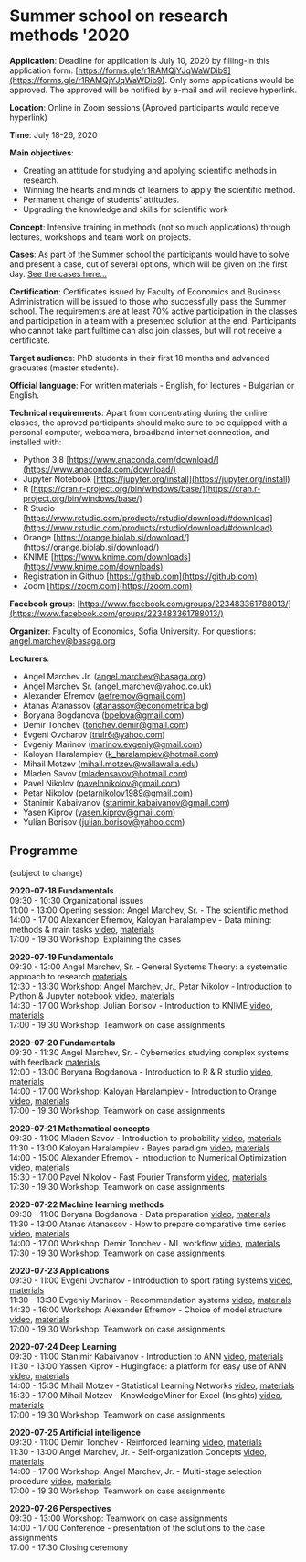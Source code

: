 # Summer school on research methods '2020

**Application**: Deadline for application is July 10, 2020 by filling-in this application form: [https://forms.gle/r1RAMQjYJqWaWDib9](https://forms.gle/r1RAMQjYJqWaWDib9). Only some applications would be approved. The approved will be notified by e-mail and will recieve hyperlink.

**Location**: Online in Zoom sessions (Aproved participants would receive hyperlink)

**Time**: July 18-26, 2020 

**Main objectives**:
* Creating an attitude for studying and applying scientific methods in research.
* Winning the hearts and minds of learners to apply the scientific method.
* Permanent change of students' attitudes.
* Upgrading the knowledge and skills for scientific work

**Concept**: Intensive training in methods (not so much applications) through lectures, workshops and team work on projects. 

**Cases**: As part of the Summer school the participants would have to solve and present a case, out of several options, which will be given on the first day. [See the cases here...](cases.md)

**Certification**: Certificates issued by Faculty of Economics and Business Administration will be issued to those who successfully pass the Summer school. The requirements are at least 70% active participation in the classes and participation in a team with a presented solution at the end. Participants who cannot take part fulltime can also join classes, but will not receive a certificate.

**Target audience**: PhD students in their first 18 months and advanced graduates (master students).  

**Official language**: For written materials - English, for lectures - Bulgarian or English.

**Technical requirements**: Apart from concentrating during the online classes, the aproved participants should make sure to be equipped with a personal computer, webcamera, broadband internet connection, and installed with:
* Python 3.8 [https://www.anaconda.com/download/](https://www.anaconda.com/download/)
* Jupyter Notebook [https://jupyter.org/install](https://jupyter.org/install)
* R [https://cran.r-project.org/bin/windows/base/](https://cran.r-project.org/bin/windows/base/)
* R Studio [https://www.rstudio.com/products/rstudio/download/#download](https://www.rstudio.com/products/rstudio/download/#download)
* Orange [https://orange.biolab.si/download/](https://orange.biolab.si/download/)
* KNIME [https://www.knime.com/downloads](https://www.knime.com/downloads)
* Registration in Github [https://github.com](https://github.com)
* Zoom [https://zoom.com](https://zoom.com)

**Facebook group**: [https://www.facebook.com/groups/223483361788013/](https://www.facebook.com/groups/223483361788013/)

**Organizer**: Faculty of Economics, Sofia University. For questions: angel.marchev@basaga.org

**Lecturers**:
* Angel Marchev Jr. (angel.marchev@basaga.org)
* Angel Marchev Sr. (angel_marchev@yahoo.co.uk)
* Alexander Efremov (aefremov@gmail.com)
* Atanas Atanassov (atanassov@econometrica.bg)
* Boryana Bogdanova (bpelova@gmail.com)
* Demir Tonchev (tonchev.demir@gmail.com)
* Evgeni Ovcharov (trulr6@yahoo.com)
* Evgeniy Marinov (marinov.evgeniy@gmail.com)
* Kaloyan Haralampiev (k_haralampiev@hotmail.com)
* Mihail Motzev (mihail.motzev@wallawalla.edu)
* Mladen Savov (mladensavov@hotmail.com)
* Pavel Nikolov (pavelnnikolov@gmail.com)
* Petar Nikolov (petarnikolov1989@gmail.com)
* Stanimir Kabaivanov (stanimir.kabaivanov@gmail.com)
* Yasen Kiprov (yasen.kiprov@gmail.com)
* Yulian Borisov (julian.borisov@yahoo.com)

## Programme
(subject to change)  

**2020-07-18 Fundamentals**  
09:30 - 10:30 Organizational issues  
11:00 - 13:00 Opening session: Angel Marchev, Sr. - The scientific method  
14:00 - 17:00 Alexander Efremov, Kaloyan Haralampiev - Data mining: methods & main tasks [video](https://www.youtube.com/playlist?list=PLX9ryRl9v7BBAc8p5MengERUKWq-rr_J7), [materials](/efremov/)  
17:00 - 19:30 Workshop: Explaining the cases    
  
**2020-07-19 Fundamentals**  
09:30 - 12:00 Angel Marchev, Sr. - General Systems Theory: a systematic approach to research [materials](/marchev/)  
12:30 - 13:30 Workshop: Angel Marchev, Jr., Petar Nikolov - Introduction to Python & Jupyter notebook [video](https://www.youtube.com/playlist?list=PLX9ryRl9v7BBAc8p5MengERUKWq-rr_J7), [materials](/marchev-jr/)  
14:30 - 17:00 Workshop: Julian Borisov - Introduction to KNIME [video](https://www.youtube.com/playlist?list=PLX9ryRl9v7BBAc8p5MengERUKWq-rr_J7), [materials](/borisov/)  
17:00 - 19:30 Workshop: Teamwork on case assignments  

**2020-07-20 Fundamentals**  
09:30 - 11:30 Angel Marchev, Sr. - Cybernetics studying complex systems with feedback [materials](/marchev/)  
12:00 - 13:00 Boryana Bogdanova - Introduction to R & R studio [video](https://www.youtube.com/playlist?list=PLX9ryRl9v7BBAc8p5MengERUKWq-rr_J7), [materials]()  
14:00 - 17:00 Workshop: Kaloyan Haralampiev - Introduction to Orange [video](https://www.youtube.com/playlist?list=PLX9ryRl9v7BBAc8p5MengERUKWq-rr_J7), [materials]()  
17:00 - 19:30 Workshop: Teamwork on case assignments  

**2020-07-21 Mathematical concepts**  
09:30 - 11:00 Mladen Savov - Introduction to probability [video](https://www.youtube.com/playlist?list=PLX9ryRl9v7BBAc8p5MengERUKWq-rr_J7), [materials]()  
11:30 - 13:00 Kaloyan Haralampiev - Bayes paradigm [video](https://www.youtube.com/playlist?list=PLX9ryRl9v7BBAc8p5MengERUKWq-rr_J7), [materials]()  
14:00 - 15:00 Alexander Efremov - Introduction to Numerical Optimization [video](https://www.youtube.com/playlist?list=PLX9ryRl9v7BBAc8p5MengERUKWq-rr_J7), [materials]()  
15:30 - 17:00 Pavel Nikolov - Fast Fourier Transform [video](https://www.youtube.com/playlist?list=PLX9ryRl9v7BBAc8p5MengERUKWq-rr_J7), [materials]()  
17:30 - 19:30 Workshop: Teamwork on case assignments  

**2020-07-22 Machine learning methods**  
09:30 - 11:00 Boryana Bogdanova - Data preparation [video](https://www.youtube.com/playlist?list=PLX9ryRl9v7BBAc8p5MengERUKWq-rr_J7), [materials]()  
11:30 - 13:00 Atanas Atanassov - How to prepare comparative time series [video](https://www.youtube.com/playlist?list=PLX9ryRl9v7BBAc8p5MengERUKWq-rr_J7), [materials]()  
14:00 - 17:00 Workshop: Demir Tonchev - ML workflow [video](https://www.youtube.com/playlist?list=PLX9ryRl9v7BBAc8p5MengERUKWq-rr_J7), [materials]()  
17:30 - 19:30 Workshop: Teamwork on case assignments  

**2020-07-23 Applications**  
09:30 - 11:00 Evgeni Ovcharov - Introduction to sport rating systems [video](https://www.youtube.com/playlist?list=PLX9ryRl9v7BBAc8p5MengERUKWq-rr_J7), [materials]()  
11:30 - 13:30 Evgeniy Marinov - Recommendation systems [video](https://www.youtube.com/playlist?list=PLX9ryRl9v7BBAc8p5MengERUKWq-rr_J7), [materials]()  
14:30 - 16:00 Workshop: Alexander Efremov - Choice of model structure [video](https://www.youtube.com/playlist?list=PLX9ryRl9v7BBAc8p5MengERUKWq-rr_J7), [materials]()  
17:00 - 19:30 Workshop: Teamwork on case assignments  

**2020-07-24 Deep Learning**  
09:30 - 11:00 Stanimir Kabaivanov - Introduction to ANN [video](https://www.youtube.com/playlist?list=PLX9ryRl9v7BBAc8p5MengERUKWq-rr_J7), [materials]()  
11:30 - 13:00 Yassen Kiprov - Hugingface: a platform for easy use of ANN [video](https://www.youtube.com/playlist?list=PLX9ryRl9v7BBAc8p5MengERUKWq-rr_J7), [materials]()  
14:00 - 15:30 Mihail Motzev - Statistical Learning Networks [video](https://www.youtube.com/playlist?list=PLX9ryRl9v7BBAc8p5MengERUKWq-rr_J7), [materials]()  
15:30 - 17:00 Mihail Motzev - KnowledgeMiner for Excel (Insights) [video](https://www.youtube.com/playlist?list=PLX9ryRl9v7BBAc8p5MengERUKWq-rr_J7), [materials]()  
17:00 - 19:30 Workshop: Teamwork on case assignments  

**2020-07-25 Artificial intelligence**  
09:30 - 11:00 Demir Tonchev - Reinforced learning [video](https://www.youtube.com/playlist?list=PLX9ryRl9v7BBAc8p5MengERUKWq-rr_J7), [materials]()  
11:30 - 13:00 Angel Marchev, Jr. - Self-organization Concepts [video](https://www.youtube.com/playlist?list=PLX9ryRl9v7BBAc8p5MengERUKWq-rr_J7), [materials]()  
14:00 - 17:00 Workshop: Angel Marchev, Jr. -  Multi-stage selection procedure [video](https://www.youtube.com/playlist?list=PLX9ryRl9v7BBAc8p5MengERUKWq-rr_J7), [materials]()  
17:00 - 19:30 Workshop: Teamwork on case assignments  

**2020-07-26 Perspectives**  
09:30 - 13:00 Workshop: Teamwork on case assignments  
14:00 - 17:00 Conference - presentation of the solutions to the case assignments  
17:00 - 17:30 Closing ceremony  
